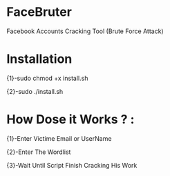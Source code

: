 # FaceBruter
Facebook Accounts Cracking Tool (Brute Force Attack)

# Installation
{1}-sudo chmod +x install.sh

{2}-sudo ./install.sh



# How Dose it Works ? :
{1}-Enter Victime Email or UserName

{2}-Enter The Wordlist

{3}-Wait Until Script Finish Cracking His Work
